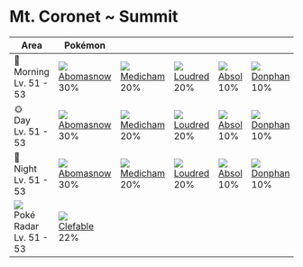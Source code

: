 # Mt. Coronet ~ Summit

Area                                          | Pokémon                          | &nbsp;                          | &nbsp;                         | &nbsp;                       | &nbsp;                         | &nbsp;                          | 
---                                           | ---                              | ---                             | ---                            | ---                          | ---                            | ---                             | 
🌅<br>Morning<br>Lv. 51 - 53                   | ![][460]<br> [Abomasnow]<br> 30% | ![][308]<br> [Medicham]<br> 20% | ![][294]<br> [Loudred]<br> 20% | ![][359]<br> [Absol]<br> 10% | ![][232]<br> [Donphan]<br> 10% | ![][217]<br> [Ursaring]<br> 10% | 
🌞<br>Day<br>Lv. 51 - 53                       | ![][460]<br> [Abomasnow]<br> 30% | ![][308]<br> [Medicham]<br> 20% | ![][294]<br> [Loudred]<br> 20% | ![][359]<br> [Absol]<br> 10% | ![][232]<br> [Donphan]<br> 10% | ![][217]<br> [Ursaring]<br> 10% | 
🌙<br>Night<br>Lv. 51 - 53                     | ![][460]<br> [Abomasnow]<br> 30% | ![][308]<br> [Medicham]<br> 20% | ![][294]<br> [Loudred]<br> 20% | ![][359]<br> [Absol]<br> 10% | ![][232]<br> [Donphan]<br> 10% | ![][217]<br> [Ursaring]<br> 10% | 
![][poke-radar]<br> Poké Radar<br>Lv. 51 - 53 | ![][036]<br> [Clefable]<br> 22%  | &nbsp;                          | &nbsp;                         | &nbsp;                       | &nbsp;                         | &nbsp;                          | 

[Clefable]: ../../pokemon_changes/036/
[Ursaring]: ../../pokemon_changes/217/
[Donphan]: ../../pokemon_changes/232/
[Loudred]: ../../pokemon_changes/294/
[Medicham]: ../../pokemon_changes/308/
[Absol]: ../../pokemon_changes/359/
[Abomasnow]: ../../pokemon_changes/460/
[poke-radar]: ../img/items/poke-radar.png
[036]: ../img/pokemon/036.png
[217]: ../img/pokemon/217.png
[232]: ../img/pokemon/232.png
[294]: ../img/pokemon/294.png
[308]: ../img/pokemon/308.png
[359]: ../img/pokemon/359.png
[460]: ../img/pokemon/460.png
